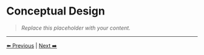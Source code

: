 # Conceptual Design

> _Replace this placeholder with your content._



---
[⬅️ Previous](../04-technical-background/technical-background.md) | [Next ➡️](../05-design-and-methodology/system-architecture.md)
